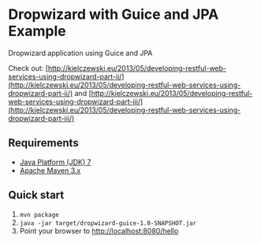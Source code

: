 Dropwizard with Guice and JPA Example
=====================================

Dropwizard application using Guice and JPA

Check out: [http://kielczewski.eu/2013/05/developing-restful-web-services-using-dropwizard-part-ii/](http://kielczewski.eu/2013/05/developing-restful-web-services-using-dropwizard-part-ii/) and [http://kielczewski.eu/2013/05/developing-restful-web-services-using-dropwizard-part-iii/](http://kielczewski.eu/2013/05/developing-restful-web-services-using-dropwizard-part-iii/)

Requirements
------------
* [Java Platform (JDK) 7](http://www.oracle.com/technetwork/java/javase/downloads/index.html)
* [Apache Maven 3.x](http://maven.apache.org/)

Quick start
-----------
1. `mvn package`
2. `java -jar target/dropwizard-guice-1.0-SNAPSHOT.jar`
3. Point your browser to [http://localhost:8080/hello](http://localhost:8080/hello)
